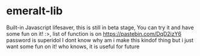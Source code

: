 # emeralt-lib
Built-in Javascript lifesaver, this is still in beta stage, You can try it and have some fun on it! :>, list of function is on https://pastebin.com/DqD2izY6 password is superidol
I dont know why am i make this kindof thing but i just want some fun on it! who knows, it is useful for future
